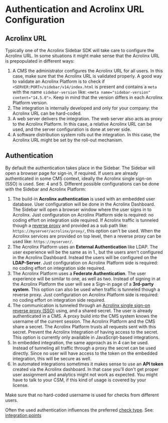 # Authentication and Acrolinx URL Configuration

## Acrolinx URL

Typically one of the Acrolinx Sidebar SDK will take care to configure the Acrolinx URL.
In some situations it might make sense that the Acrolinx URL is prepopulated in different ways:

1. A CMS the administrator configures the Acrolinx URL for all users.
   In this case, make sure that the Acrolinx URL is validated properly.
   A good way to validate an Acrolinx Platform is to check if `<SERVER:PORT>/sidebar/v14/index.html`
   is present and contains a `meta` with the name `sidebar-version` like: `<meta name="sidebar-version" content="14.5.0">`.
   Keep in mind that the version differs in each Acrolinx Platform version.
2. The integration is internally developed and only for your company: the Acrolinx URL can be hard-coded.
3. A web server delivers the integration. The web server also acts as proxy to the Acrolinx Platform.
   In this case, a relative Acrolinx URL can be used, and the server configuration is done at server side.
4. A software distribution system rolls out the integration.
   In this case, the Acrolinx URL might be set by the roll-out mechanism.

## Authentication

By default the authentication takes place in the Sidebar. The Sidebar will open a browser page for sign-in, if required.
If users are already authenticated in some CMS context, ideally the Acrolinx single sign-on (SSO) is used. See: 4 and 5.
Different possible configurations can be done with the Sidebar and Acrolinx Platform:

1. The build-in **Acrolinx authentication** is used with an embedded user database.
   User configuration will be done in the Acrolinx Dashboard.
   The Sidebar will open a browser window where the user signs in to Acrolinx.
   Just configuration on Acrolinx Platform side is required: no coding effort on integration side required.
   If Acrolinx traffic is tunneled though a
   [reverse proxy](https://en.wikipedia.org/wiki/Reverse_proxy) and provided as a sub path like:
   `https://myserver/acrolinx/proxy/`, this option can't be used.
   When the Acrolinx services are provided on top level, then a reverse proxy can be used like: `https://myserver/`.
2. The Acrolinx Platform uses an **External Authentication** like LDAP.
   The user experience will be the same as in 1., but the users aren't configured in the Acrolinx Dashboard.
   Instead the users will be configured on the **LDAP-Server**.
   Just configuration on Acrolinx Platform side is required: no coding effort on integration side required.
3. The Acrolinx Platform uses a **Federate Authentication**.
   The user experience will be similar to one, as well as two.
   Instead of signing in at the Acrolinx Platform the user will see a Sign-in page of a **3rd-party system**.
   This option can also be used when traffic is tunneled though a reverse proxy.
   Just configuration on Acrolinx Platform side is required: no coding effort on integration side required.
4. The communication is tunneled through an [Acrolinx single sign-on reverse proxy (SSO)](https://github.com/acrolinx/acrolinx-proxy-sample)
   using, and a shared secret. The user is already authenticated in a CMS.
   A proxy build into the CMS system knows the username of the current session.
   The Acrolinx Platform and the CMS share a secret. The Acrolinx Platform trusts all requests sent with this secret.
   Prevent the Acrolinx Integration of having access to the secret.
   This option is currently only available in JavaScript-based integrations.
5. In embedded integration, the same approach as in 4 can be used.
   Instead of tunneling all traffic through a proxy the secret can be used directly.
   Since no user will have access to the token on the embedded integration, this will be secure as well.
6. In automated integrations sometimes it makes sense to use an **API token** created via the Acrolinx dashboard.
   In that case you'll don't get proper user assignment and analytics might not work as expected.
   You might have to talk to your CSM, if this kind of usage is covered by your license.

Make sure that no hard-coded username is used for checks from different users.

Often the used authentication influences the preferred [check type](check-types.md). See: [integration points](integration-points.md)
